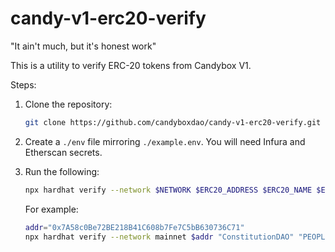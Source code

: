 # candy-v1-erc20-verify

"It ain't much, but it's honest work"

This is a utility to verify ERC-20 tokens from Candybox V1. 

Steps:
1.  Clone the repository:
    ```bash
    git clone https://github.com/candyboxdao/candy-v1-erc20-verify.git
    ```
2.  Create a `./env` file mirroring `./example.env`. You will need Infura and Etherscan secrets.
3.  Run the following:
    ```bash
    npx hardhat verify --network $NETWORK $ERC20_ADDRESS $ERC20_NAME $ERC20_SYMBOL
    ```

    For example:
    ```bash
    addr="0x7A58c0Be72BE218B41C608b7Fe7C5bB630736C71"
    npx hardhat verify --network mainnet $addr "ConstitutionDAO" "PEOPLE"
    ```
